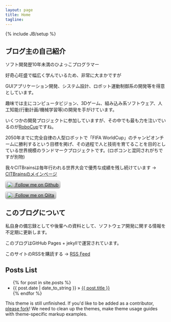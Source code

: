 ```yaml
---
layout: page
title: Home
tagline: 
---
```

{% include JB/setup %}

<style>
#followButton {
    color: #121516;
    text-shadow: 0 1px 1px #ccc;
    padding: 0.2em 0.4em;
    
    -moz-border-radius: 5px;
    -webkit-border-radius: 5px;
    border-radius: 5px;
    -moz-background-clip: padding; -webkit-background-clip: padding-box; background-clip: padding-box;

    -moz-box-shadow: 0px 0px 2px #666;
    -webkit-box-shadow: 0px 0px 2px #666;
    box-shadow: 0px 0px 2px #666;

    background-color: #eeeeee;
    background-image: -webkit-gradient(linear, left top, left bottom, from(#eeeeee), to(#aaaaaa));
    background-image: -webkit-linear-gradient(top, #eeeeee, #aaaaaa);
    background-image: -moz-linear-gradient(top, #eeeeee, #aaaaaa);
    background-image: -ms-linear-gradient(top, #eeeeee, #aaaaaa);
    background-image: -o-linear-gradient(top, #eeeeee, #aaaaaa);
    background-image: linear-gradient(top, #eeeeee, #aaaaaa);
    filter: progid:DXImageTransform.Microsoft.gradient(startColorStr='#eeeeee', EndColorStr='#aaaaaa');
}
#followButton img { position: relative; top: 2px; margin: 0 6px 0 0; }
</style>  

## ブログ主の自己紹介 

ソフト開発歴10年未満のひよっこプログラマー

好奇心旺盛で幅広く学んでいるため、非常に大まかですが

GUIアプリケーション開発、システム設計、ロボット運動制御系の開発等を得意としています。

趣味では主にコンピュータビジョン、3Dゲーム、組み込み系ソフトウェア、人工知能(行動計画/機械学習等)の開発を手がけています。

いくつかの開発プロジェクトに参加していますが、その中でも最も力を注いでいるのが[RoboCup](http://www.youtube.com/watch?v=Ua2hu3cCNFw "RoboCup")ですね。

2050年までに完全自律の人型ロボットで「FIFA WorldCup」のチャンピオンチームに勝利するという目標を掲げ、その過程で人と技術を育てることを目的としている世界規模のランドマークプロジェクトです。(ロボコンと混同されがちですが別物)

我々CITBrainsは毎年行われる世界大会で優秀な成績を残し続けています -> [CITBrainsのメインページ](https://sites.google.com/site/hayashibaralab/robocup "CITBrainsのメインページ")

<a href="https://github.com/DaikiMaekawa" 
    title="Follow DaikiMaekawa on Github" 
    id="followButton" class="noBg"> 
    <img src="https://github.com/favicon.ico" />
    Follow me on Github
</a> 

<a href="http://qiita.com/DaikiMaekawa" 
    title="Follow DaikiMaekawa on Qiita" 
    id="followButton" class="noBg"> 
    <img src="http://qiita.com/favicon.ico" />
    Follow me on Qiita
</a> 

## このブログについて

私自身の備忘録としてや後輩への資料として、ソフトウェア開発に関する情報を不定期に更新します。

このブログはGitHub Pages + jekyllで運営されています。

このサイトのRSSを購読する -> [RSS Feed](http://daikimaekawa.github.io/rss.xml "RSS Feed")

## Posts List

<ul class="posts">
  {% for post in site.posts %}
    <li><span>{{ post.date | date_to_string }}</span> &raquo; <a href="{{ BASE_PATH }}{{ post.url }}">{{ post.title }}</a></li>
  {% endfor %}
</ul>

This theme is still unfinished. If you'd like to be added as a contributor, [please fork](http://github.com/plusjade/jekyll-bootstrap)!
We need to clean up the themes, make theme usage guides with theme-specific markup examples.

